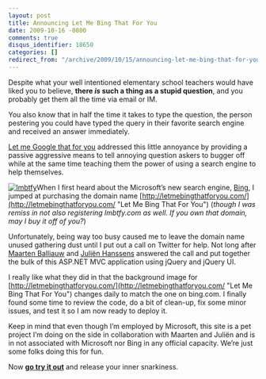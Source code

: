 ```yaml
---
layout: post
title: Announcing Let Me Bing That For You
date: 2009-10-16 -0800
comments: true
disqus_identifier: 18650
categories: []
redirect_from: "/archive/2009/10/15/announcing-let-me-bing-that-for-you.aspx/"
---
```


Despite what your well intentioned elementary school teachers would have
liked you to believe, **there *is* such a thing as a stupid question**,
and you probably get them all the time via email or IM.

You also know that in half the time it takes to type the question, the
person pestering you could have typed the query in their favorite search
engine and received an answer immediately.

[Let me Google that for
you](http://lmgtfy.com/ "Let Me Google That For You") addressed this
little annoyance by providing a passive aggressive means to tell
annoying question askers to bugger off while at the same time teaching
them the power of using a search engine to help themselves.

[![lmbtfy](https://haacked.com/images/haacked_com/WindowsLiveWriter/AnnouncingLetMeBingThatForYou_D717/lmbtfy_thumb.png "lmbtfy")](https://haacked.com/images/haacked_com/WindowsLiveWriter/AnnouncingLetMeBingThatForYou_D717/lmbtfy_2.png)When
I first heard about the Microsoft’s new search engine,
[Bing](http://bing.com/ "Bing"), I jumped at purchasing the domain name
[http://letmebingthatforyou.com/](http://letmebingthatforyou.com/ "Let Me Bing That For You")
(*though I was remiss in not also registering lmbtfy.com as well. If you
own that domain, may I buy it off of you?*)

Unfortunately, being way too busy caused me to leave the domain name
unused gathering dust until I put out a call on Twitter for help. Not
long after [Maarten
Balliauw](http://blog.maartenballiauw.be/ "Maarten's Blog") and [Juliën
Hanssens](http://hanssens.org/ "JHannsen's blog") answered the call and
put together the bulk of this ASP.NET MVC application using jQuery and
jQuery UI.

I really like what they did in that the background image for
[http://letmebingthatforyou.com/](http://letmebingthatforyou.com/ "Let Me Bing That For You")
changes daily to match the one on bing.com. I finally found some time to
review the code, do a bit of clean-up, fix some minor issues, and test
it so I am now ready to deploy it.

Keep in mind that even though I’m employed by Microsoft, this site is a
pet project I’m doing on the side in collaboration with Maarten and
Juliën and is in not associated with Microsoft nor Bing in any official
capacity. We’re just some folks doing this for fun.

Now [**go try it
out**](http://letmebingthatforyou.com/ "Let Me Bing That For You") and
release your inner snarkiness.

